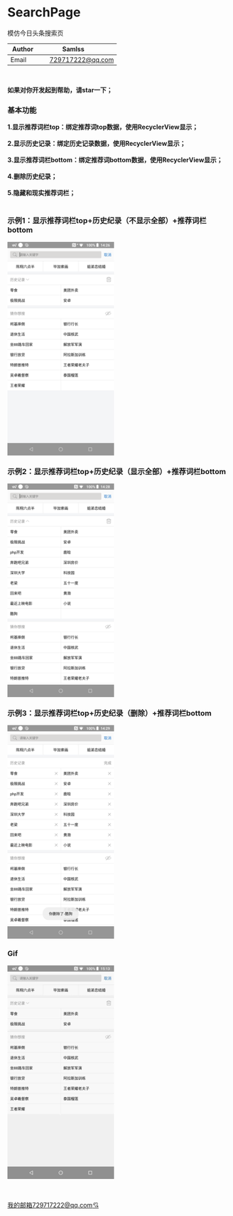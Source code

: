 # SearchPage
模仿今日头条搜索页

| Author        | Samlss           |
| ------------- |:-------------:|
| Email      | 729717222@qq.com |

<br>

**如果对你开发起到帮助，请star一下；**<br>

### 基本功能
**1.显示推荐词栏top：绑定推荐词top数据，使用RecyclerView显示；**<br><br>
**2.显示历史记录：绑定历史记录数据，使用RecyclerView显示；**<br><br>
**3.显示推荐词栏bottom：绑定推荐词bottom数据，使用RecyclerView显示；**<br><br>
**4.删除历史纪录；**<br><br>
**5.隐藏和现实推荐词栏；**<br><br>

### 示例1：显示推荐词栏top+历史纪录（不显示全部）+推荐词栏bottom
 <img src="https://github.com/samlss/SearchPage/blob/master/screenshots/screenshot1.png" width = "240" height = "480" alt="screentshot1" align=center />

### 示例2：显示推荐词栏top+历史纪录（显示全部）+推荐词栏bottom
 <img src="https://github.com/samlss/SearchPage/blob/master/screenshots/screenshot2.png" width = "240" height = "480" alt="screentshot1" align=center />
 
 ### 示例3：显示推荐词栏top+历史纪录（删除）+推荐词栏bottom
 <img src="https://github.com/samlss/SearchPage/blob/master/screenshots/screenshot4.png" width = "240" height = "480" alt="screentshot1" align=center />
 
  ### Gif
 <img src="https://github.com/samlss/SearchPage/blob/master/screenshots/1.gif" width = "240" height = "480" alt="screentshot1" align=center />

<br><br>
[我的邮箱729717222@qq.com:cupid:](https://mail.qq.com/)
